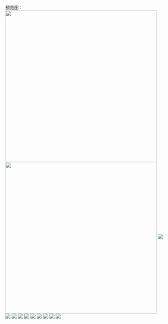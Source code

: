 预览图：<br>
<img src="https://github.com/taoyimin/ACGN/raw/master/pic/pic1.png" width="480" align="center"/>
<img src="https://github.com/taoyimin/ACGN/raw/master/pic/pic2.png" width="480" align="center"/>
![](https://github.com/taoyimin/ACGN/raw/master/pic/pic1.png)
![](https://github.com/taoyimin/ACGN/raw/master/pic/pic2.png)
![](https://github.com/taoyimin/ACGN/raw/master/pic/pic3.png)
![](https://github.com/taoyimin/ACGN/raw/master/pic/pic4.png)
![](https://github.com/taoyimin/ACGN/raw/master/pic/pic5.png)
![](https://github.com/taoyimin/ACGN/raw/master/pic/pic6.png)
![](https://github.com/taoyimin/ACGN/raw/master/pic/pic7.png)
![](https://github.com/taoyimin/ACGN/raw/master/pic/pic8.png)
![](https://github.com/taoyimin/ACGN/raw/master/pic/pic9.png)
![](https://github.com/taoyimin/ACGN/raw/master/pic/pic10.png)
